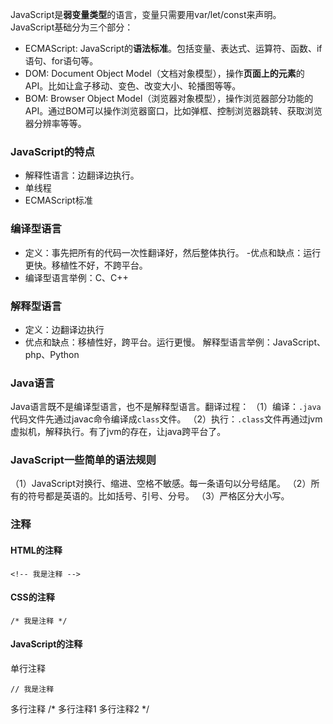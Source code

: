 JavaScript是**弱变量类型**的语言，变量只需要用var/let/const来声明。
JavaScript基础分为三个部分：
- ECMAScript: JavaScript的**语法标准**。包括变量、表达式、运算符、函数、if语句、for语句等。
- DOM: Document Object Model（文档对象模型），操作**页面上的元素**的API。比如让盒子移动、变色、改变大小、轮播图等等。
- BOM: Browser Object Model（浏览器对象模型），操作浏览器部分功能的API。通过BOM可以操作浏览器窗口，比如弹框、控制浏览器跳转、获取浏览器分辨率等等。
### JavaScript的特点
- 解释性语言：边翻译边执行。
- 单线程
- ECMAScript标准
### 编译型语言
- 定义：事先把所有的代码一次性翻译好，然后整体执行。
-优点和缺点：运行更快。移植性不好，不跨平台。
- 编译型语言举例：C、C++
### 解释型语言
- 定义：边翻译边执行
- 优点和缺点：移植性好，跨平台。运行更慢。
解释型语言举例：JavaScript、php、Python
### Java语言
Java语言既不是编译型语言，也不是解释型语言。翻译过程：
（1）编译：`.java`代码文件先通过javac命令编译成`class`文件。
（2）执行：`.class`文件再通过jvm虚拟机，解释执行。有了jvm的存在，让java跨平台了。
### JavaScript一些简单的语法规则
（1）JavaScript对换行、缩进、空格不敏感。每一条语句以分号结尾。
（2）所有的符号都是英语的。比如括号、引号、分号。
（3）严格区分大小写。
### 注释
#### HTML的注释
```
<!-- 我是注释 -->
```
#### CSS的注释
```
/* 我是注释 */
```
#### JavaScript的注释
单行注释
```
// 我是注释
```
多行注释
/*
        多行注释1
        多行注释2
*/
